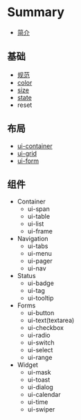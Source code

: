 # Summary

* [简介](README.md)

## 基础
* [规范](standards.md)
* [color](core.md#color)
* [size](core.md#size)
* [state](core.md#state)
* reset

## 布局
* [ui-container](layout.md#container)
* [ui-grid](layout.md#grid)
* [ui-form](layout.md#form)

## 组件
* Container
    * ui-span
    * ui-table
    * ui-list
    * ui-frame
* Navigation
    * ui-tabs
    * ui-menu
    * ui-pager
    * ui-nav
* Status
    * ui-badge
    * ui-tag
    * ui-tooltip
* Forms
    * ui-button
    * ui-text(textarea)
    * ui-checkbox
    * ui-radio
    * ui-switch
    * ui-select
    * ui-range
* Widget
    * ui-mask
    * ui-toast
    * ui-dialog
    * ui-calendar
    * ui-time
    * ui-swiper